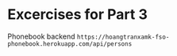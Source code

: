 # Excercises for Part 3
 Phonebook backend
 ```https://hoangtranxamk-fso-phonebook.herokuapp.com/api/persons```
